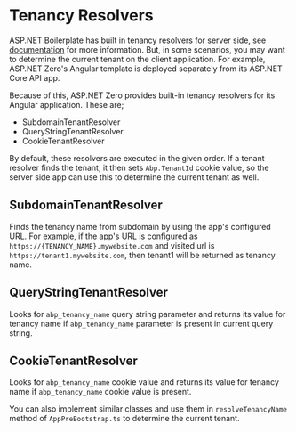 # Tenancy Resolvers

ASP.NET Boilerplate has built in tenancy resolvers for server side, see [documentation](https://aspnetboilerplate.com/Pages/Documents/Multi-Tenancy#determining-current-tenant) for more information. But, in some scenarios, you may want to determine the current tenant on the client application. For example, ASP.NET Zero's Angular template is deployed separately from its ASP.NET Core API app. 

Because of this, ASP.NET Zero provides built-in tenancy resolvers for its Angular application. These are;

* SubdomainTenantResolver
* QueryStringTenantResolver
* CookieTenantResolver

By default, these resolvers are executed in the given order. If a tenant resolver finds the tenant, it then sets `Abp.TenantId` cookie value, so the server side app can use this to determine the current tenant as well.

## SubdomainTenantResolver

Finds the tenancy name from subdomain by using the app's configured URL. For example, if the app's URL is configured as `https://{TENANCY_NAME}.mywebsite.com` and visited url is `https://tenant1.mywebsite.com`, then tenant1 will be returned as tenancy name.

## QueryStringTenantResolver

Looks for `abp_tenancy_name` query string parameter and returns its value for tenancy name if `abp_tenancy_name` parameter is present in current query string.

## CookieTenantResolver

Looks for `abp_tenancy_name` cookie value and returns its value for tenancy name if `abp_tenancy_name` cookie value is present.

You can also implement similar classes and use them in `resolveTenancyName` method of `AppPreBootstrap.ts` to determine the current tenant.

